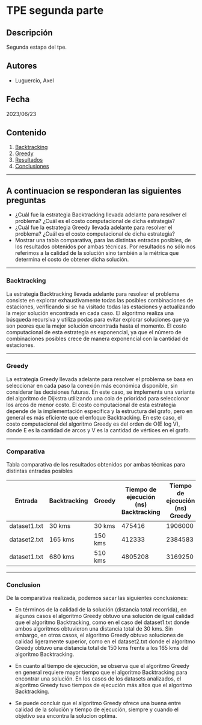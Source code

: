 # TPE segunda parte

## Descripción

Segunda estapa del tpe.

## Autores

- Luguercio, Axel

## Fecha

2023/06/23

## Contenido

1. [Backtracking](###Backtracking)
2. [Greedy](###Greedy)
3. [Resultados](###Comparativa)
4. [Conclusiones](###Conclusion)
---
## A continuacion se responderan las siguientes preguntas

* ¿Cuál fue la estrategia Backtracking llevada adelante para resolver el problema? ¿Cuál es el
costo computacional de dicha estrategia?
* ¿Cuál fue la estrategia Greedy llevada adelante para resolver el problema? ¿Cuál es el costo
computacional de dicha estrategia?
* Mostrar una tabla comparativa, para las distintas entradas posibles, de los resultados obtenidos
por ambas técnicas. Por resultados no sólo nos referimos a la calidad de la solución sino también a la métrica que determina el costo de obtener dicha solución.

---

### Backtracking

La estrategia Backtracking llevada adelante para resolver el problema consiste en explorar exhaustivamente todas las posibles combinaciones de estaciones, verificando si se ha visitado todas las estaciones y actualizando la mejor solución encontrada en cada caso. El algoritmo realiza una búsqueda recursiva y utiliza podas para evitar explorar soluciones que ya son peores que la mejor solución encontrada hasta el momento. El costo computacional de esta estrategia es exponencial, ya que el número de combinaciones posibles crece de manera exponencial con la cantidad de estaciones.

---

### Greedy

La estrategia Greedy llevada adelante para resolver el problema se basa en seleccionar en cada paso la conexión más económica disponible, sin considerar las decisiones futuras. En este caso, se implementa una variante del algoritmo de Dijkstra utilizando una cola de prioridad para seleccionar los arcos de menor costo. El costo computacional de esta estrategia depende de la implementación específica y la estructura del grafo, pero en general es más eficiente que el enfoque Backtracking. En este caso, el costo computacional del algoritmo Greedy es del orden de O(E log V), donde E es la cantidad de arcos y V es la cantidad de vértices en el grafo.

---

### Comparativa

Tabla comparativa de los resultados obtenidos por ambas técnicas para distintas entradas posibles

| Entrada      | Backtracking | Greedy  | Tiempo de ejecución (ns) Backtracking | Tiempo de ejecución (ns) Greedy |
| ------------ | ------------ | ------- | ------ | -------- |
| dataset1.txt | 30 kms       | 30 kms  | 475416 | 1906000  |
| dataset2.txt | 165 kms      | 150 kms | 412333 | 2384583  |
| dataset1.txt | 680 kms      | 510 kms | 4805208 | 3169250 |

---

### Conclusion

De la comparativa realizada, podemos sacar las siguientes conclusiones:

* En términos de la calidad de la solución (distancia total recorrida), en algunos casos el algoritmo Greedy obtuvo una solución de igual calidad que el algoritmo Backtracking, como en el caso del dataset1.txt donde ambos algoritmos obtuvieron una distancia total de 30 kms. Sin embargo, en otros casos, el algoritmo Greedy obtuvo soluciones de calidad ligeramente superior, como en el dataset2.txt donde el algoritmo Greedy obtuvo una distancia total de 150 kms frente a los 165 kms del algoritmo Backtracking.

* En cuanto al tiempo de ejecución, se observa que el algoritmo Greedy en general requiere mayor tiempo que el algoritmo Backtracking para encontrar una solución. En los casos de los datasets analizados, el algoritmo Greedy tuvo tiempos de ejecución más altos que el algoritmo Backtracking.

* Se puede concluir que el algoritmo Greedy ofrece una buena entre calidad de la solución y tiempo de ejecución, siempre y cuando el objetivo sea encontra la solucion optima.